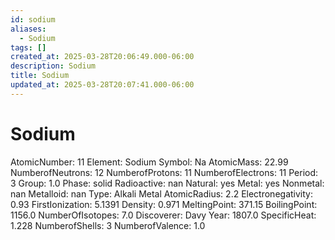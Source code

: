 ```yaml
---
id: sodium
aliases:
  - Sodium
tags: []
created_at: 2025-03-28T20:06:49.000-06:00
description: Sodium
title: Sodium
updated_at: 2025-03-28T20:07:41.000-06:00
---
```


# Sodium
AtomicNumber: 11
Element: Sodium
Symbol: Na
AtomicMass: 22.99
NumberofNeutrons: 12
NumberofProtons: 11
NumberofElectrons: 11
Period: 3
Group: 1.0
Phase: solid
Radioactive: nan
Natural: yes
Metal: yes
Nonmetal: nan
Metalloid: nan
Type: Alkali Metal
AtomicRadius: 2.2
Electronegativity: 0.93
FirstIonization: 5.1391
Density: 0.971
MeltingPoint: 371.15
BoilingPoint: 1156.0
NumberOfIsotopes: 7.0
Discoverer: Davy
Year: 1807.0
SpecificHeat: 1.228
NumberofShells: 3
NumberofValence: 1.0
